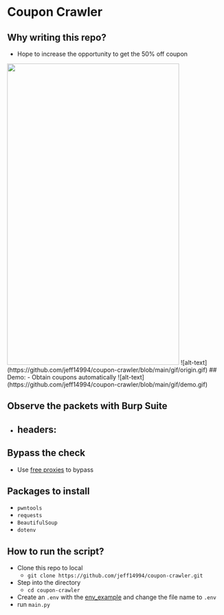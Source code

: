 # Coupon Crawler
## Why writing this repo? 
- Hope to increase the opportunity to get the 50% off coupon
<img src="https://github.com/jeff14994/coupon-crawler/blob/main/gif/origin.gif" width="400" height="700"/>
![alt-text](https://github.com/jeff14994/coupon-crawler/blob/main/gif/origin.gif)
## Demo: 
- Obtain coupons automatically 
![alt-text](https://github.com/jeff14994/coupon-crawler/blob/main/gif/demo.gif)



## Observe the packets with Burp Suite
- headers:
    - 
## Bypass the check
- Use [free proxies](https://free-proxy-list.net/) to bypass
## Packages to install
- `pwntools`
- `requests`
- `BeautifulSoup`
- `dotenv`
## How to run the script?
- Clone this repo to local
    - `git clone https://github.com/jeff14994/coupon-crawler.git` 
- Step into the directory
    - `cd coupon-crawler`
- Create an `.env` with the [env_example](https://github.com/jeff14994/coupon-crawler/blob/main/env_example) and change the file name to `.env`
- run `main.py`
